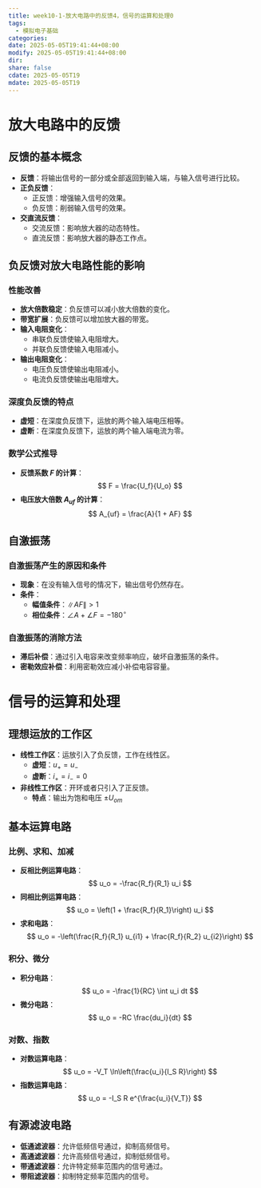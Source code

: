 ```yaml
---
title: week10-1-放大电路中的反馈4，信号的运算和处理0
tags:
  - 模拟电子基础
categories: 
date: 2025-05-05T19:41:44+08:00
modify: 2025-05-05T19:41:44+08:00
dir: 
share: false
cdate: 2025-05-05T19
mdate: 2025-05-05T19
---
```

# 放大电路中的反馈

## 反馈的基本概念
- **反馈**：将输出信号的一部分或全部返回到输入端，与输入信号进行比较。
- **正负反馈**：
  - 正反馈：增强输入信号的效果。
  - 负反馈：削弱输入信号的效果。
- **交直流反馈**：
  - 交流反馈：影响放大器的动态特性。
  - 直流反馈：影响放大器的静态工作点。

## 负反馈对放大电路性能的影响
### 性能改善
- **放大倍数稳定**：负反馈可以减小放大倍数的变化。
- **带宽扩展**：负反馈可以增加放大器的带宽。
- **输入电阻变化**：
  - 串联负反馈使输入电阻增大。
  - 并联负反馈使输入电阻减小。
- **输出电阻变化**：
  - 电压负反馈使输出电阻减小。
  - 电流负反馈使输出电阻增大。

### 深度负反馈的特点
- **虚短**：在深度负反馈下，运放的两个输入端电压相等。
- **虚断**：在深度负反馈下，运放的两个输入端电流为零。

### 数学公式推导
- **反馈系数 $F$ 的计算**：
  $$
  F = \frac{U_f}{U_o}
  $$
- **电压放大倍数 $A_{uf}$ 的计算**：
  $$
  A_{uf} = \frac{A}{1 + AF}
  $$

## 自激振荡
### 自激振荡产生的原因和条件
- **现象**：在没有输入信号的情况下，输出信号仍然存在。
- **条件**：
  - **幅值条件**：$\|AF\| > 1$
  - **相位条件**：$\angle A + \angle F = -180^\circ$

### 自激振荡的消除方法
- **滞后补偿**：通过引入电容来改变频率响应，破坏自激振荡的条件。
- **密勒效应补偿**：利用密勒效应减小补偿电容容量。

# 信号的运算和处理

## 理想运放的工作区
- **线性工作区**：运放引入了负反馈，工作在线性区。
  - **虚短**：$u_+ = u_-$
  - **虚断**：$i_+ = i_- = 0$
- **非线性工作区**：开环或者只引入了正反馈。
  - **特点**：输出为饱和电压 $\pm U_{om}$

## 基本运算电路
### 比例、求和、加减
- **反相比例运算电路**：
  $$
  u_o = -\frac{R_f}{R_1} u_i
  $$
- **同相比例运算电路**：
  $$
  u_o = \left(1 + \frac{R_f}{R_1}\right) u_i
  $$
- **求和电路**：
  $$
  u_o = -\left(\frac{R_f}{R_1} u_{i1} + \frac{R_f}{R_2} u_{i2}\right)
  $$

### 积分、微分
- **积分电路**：
  $$
  u_o = -\frac{1}{RC} \int u_i dt
  $$
- **微分电路**：
  $$
  u_o = -RC \frac{du_i}{dt}
  $$

### 对数、指数
- **对数运算电路**：
  $$
  u_o = -V_T \ln\left(\frac{u_i}{I_S R}\right)
  $$
- **指数运算电路**：
  $$
  u_o = -I_S R e^{\frac{u_i}{V_T}}
  $$

## 有源滤波电路
- **低通滤波器**：允许低频信号通过，抑制高频信号。
- **高通滤波器**：允许高频信号通过，抑制低频信号。
- **带通滤波器**：允许特定频率范围内的信号通过。
- **带阻滤波器**：抑制特定频率范围内的信号。